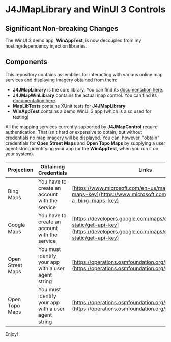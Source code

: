 # J4JMapLibrary and WinUI 3 Controls

## Significant Non-breaking Changes

The WinUI 3 demo app, **WinAppTest**, is now decoupled from my hosting/dependency injection libraries.

## Components

This repository contains assemblies for interacting with various online map services and displaying imagery obtained from them:

- **J4JMapLibrary** is the core library. You can find its [documentation here](J4JMapLibrary/docs/readme.md).
- **J4JMapWinLibrary** contains the actual map control. You can find its [documentation here](J4JMapWinLibrary/docs/readme.md).
- **MapLibTests** contains XUnit tests for **J4JMapLibrary**
- **WinAppTest** contains a demo WinUI 3 app (which is also used for testing)

All the mapping services currently supported by **J4JMapControl** require authentication. That isn't hard or expensive to obtain, but without credentials no map imagery will be displayed. You can, however, "obtain" credentials for **Open Street Maps** and **Open Topo Maps** by supplying a user agent string identifying your app (or the **WinAppTest**, when you run it on your system).

|Projection|Obtaining Credentials|Links|
|----------|--------------------|-----|
|Bing Maps|You have to create an account with the service|[https://www.microsoft.com/en-us/maps/create-a-bing-maps-key](https://www.microsoft.com/en-us/maps/create-a-bing-maps-key)|
|Google Maps|You have to create an account with the service|[https://developers.google.com/maps/documentation/maps-static/get-api-key](https://developers.google.com/maps/documentation/maps-static/get-api-key)|
|Open Street Maps|You must identify your app with a user agent string|[https://operations.osmfoundation.org/policies/tiles/](https://operations.osmfoundation.org/policies/tiles/)|
|Open Topo Maps|You must identify your app with a user agent string|[https://operations.osmfoundation.org/policies/tiles/](https://operations.osmfoundation.org/policies/tiles/)|

Enjoy!

